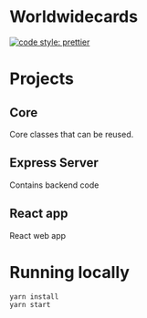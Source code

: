 # Worldwidecards

[![code style: prettier](https://img.shields.io/badge/code_style-prettier-ff69b4.svg?style=flat-square)](https://github.com/prettier/prettier)

# Projects

## Core

Core classes that can be reused.

## Express Server

Contains backend code

## React app

React web app

# Running locally

```
yarn install
yarn start
```
